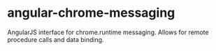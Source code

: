 angular-chrome-messaging
========================

AngularJS interface for chrome.runtime messaging. Allows for remote procedure calls and data binding.

